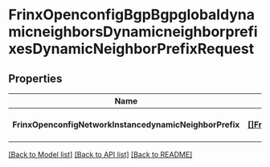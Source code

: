 # FrinxOpenconfigBgpBgpglobaldynamicneighborsDynamicneighborprefixesDynamicNeighborPrefixRequest

## Properties
Name | Type | Description | Notes
------------ | ------------- | ------------- | -------------
**FrinxOpenconfigNetworkInstancedynamicNeighborPrefix** | [**[]FrinxOpenconfigBgpBgpglobaldynamicneighborsDynamicneighborprefixesDynamicNeighborPrefix**](frinx.openconfig.bgp.bgpglobaldynamicneighbors.dynamicneighborprefixes.DynamicNeighborPrefix.md) |  | [optional] [default to null]

[[Back to Model list]](../README.md#documentation-for-models) [[Back to API list]](../README.md#documentation-for-api-endpoints) [[Back to README]](../README.md)


